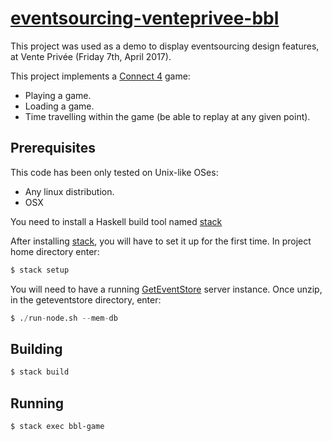 # [eventsourcing-venteprivee-bbl][]

This project was used as a demo to display eventsourcing design features, at
Vente Privée (Friday 7th, April 2017).

This project implements a [Connect 4][] game:

* Playing a game.
* Loading a game.
* Time travelling within the game (be able to replay at any given point).

## Prerequisites

This code has been only tested on Unix-like OSes:

* Any linux distribution.
* OSX

You need to install a Haskell build tool named [stack][]

After installing [stack][], you will have to set it up for the first time. In
project home directory enter:

```sh
$ stack setup
```

You will need to have  a running [GetEventStore][] server instance. Once unzip,
in the geteventstore directory, enter:

```s
$ ./run-node.sh --mem-db
```

## Building

```sh
$ stack build
```

## Running

```sh
$ stack exec bbl-game
```

[eventsourcing-venteprivee-bbl]: https://github.com/githubuser/eventsourcing-venteprivee-bbl

[Connect 4]:
https://en.wikipedia.org/wiki/Connect_Four

[stack]:
https://docs.haskellstack.org/en/stable/README/

[GetEventStore]:
https://geteventstore.com/downloads/